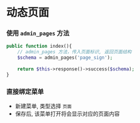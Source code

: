 # 动态页面

### 使用 `admin_pages` 方法

```php
public function index(){
    // admin_pages 方法，传入页面标识, 返回页面结构
    $schema = admin_pages('page_sign');
    
    return $this->response()->success($schema);
}
```



### 直接绑定菜单

- 新建菜单, 类型选择 `页面`
- 保存后, 该菜单打开将会显示对应的页面内容
